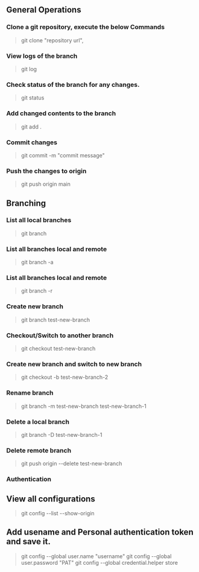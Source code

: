 ## General Operations

### Clone a git repository, execute the below Commands
> git clone "repository url",

### View logs of the branch
> git log

### Check status of the branch for any changes.
> git status

### Add changed contents to the branch
> git add .

### Commit changes
> git commit -m "commit message"

### Push the changes to origin
> git push origin main 

## Branching

### List all local branches
> git branch

### List all branches local and remote
> git branch -a

### List all branches local and remote
> git branch -r

### Create new branch
> git branch test-new-branch

### Checkout/Switch to another branch
> git checkout test-new-branch

### Create new branch and switch to new branch
> git checkout -b test-new-branch-2

### Rename branch
> git branch -m test-new-branch test-new-branch-1

### Delete a local branch
> git branch -D test-new-branch-1

### Delete remote branch
> git push origin --delete test-new-branch

### Authentication

## View all configurations
> git config --list --show-origin

## Add usename and Personal authentication token and save it.
> git config --global user.name "username"
> git config --global user.password "PAT"
> git config --global credential.helper store
